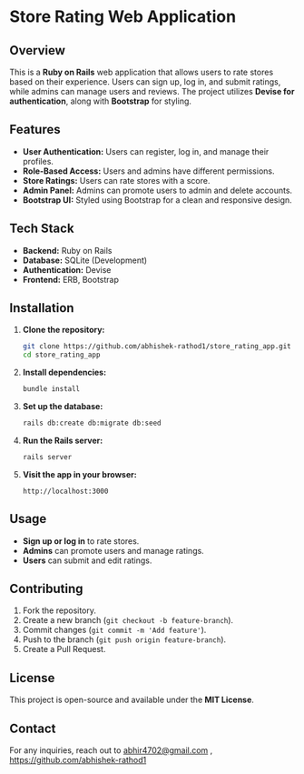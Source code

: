 # Store Rating Web Application

## Overview
This is a **Ruby on Rails** web application that allows users to rate stores based on their experience. Users can sign up, log in, and submit ratings, while admins can manage users and reviews. The project utilizes **Devise for authentication**, along with **Bootstrap** for styling.

## Features
- **User Authentication:** Users can register, log in, and manage their profiles.
- **Role-Based Access:** Users and admins have different permissions.
- **Store Ratings:** Users can rate stores with a score.
- **Admin Panel:** Admins can promote users to admin and delete accounts.
- **Bootstrap UI:** Styled using Bootstrap for a clean and responsive design.

## Tech Stack
- **Backend:** Ruby on Rails
- **Database:** SQLite (Development)
- **Authentication:** Devise
- **Frontend:** ERB, Bootstrap

## Installation
1. **Clone the repository:**
   ```sh
   git clone https://github.com/abhishek-rathod1/store_rating_app.git
   cd store_rating_app
   ```
2. **Install dependencies:**
   ```sh
   bundle install
   ```
3. **Set up the database:**
   ```sh
   rails db:create db:migrate db:seed
   ```
4. **Run the Rails server:**
   ```sh
   rails server
   ```
5. **Visit the app in your browser:**
   ```
   http://localhost:3000
   ```

## Usage
- **Sign up or log in** to rate stores.
- **Admins** can promote users and manage ratings.
- **Users** can submit and edit ratings.

## Contributing
1. Fork the repository.
2. Create a new branch (`git checkout -b feature-branch`).
3. Commit changes (`git commit -m 'Add feature'`).
4. Push to the branch (`git push origin feature-branch`).
5. Create a Pull Request.

## License
This project is open-source and available under the **MIT License**.

## Contact
For any inquiries, reach out to abhir4702@gmail.com , https://github.com/abhishek-rathod1

